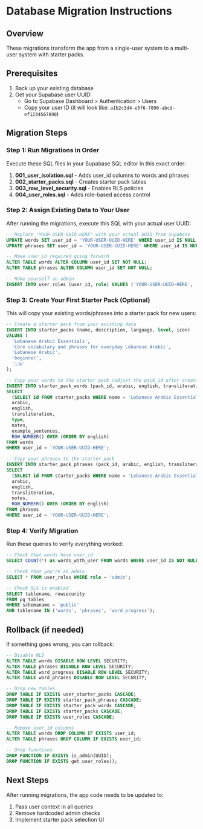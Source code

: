 # Database Migration Instructions

## Overview
These migrations transform the app from a single-user system to a multi-user system with starter packs.

## Prerequisites
1. Back up your existing database
2. Get your Supabase user UUID:
   - Go to Supabase Dashboard > Authentication > Users
   - Copy your user ID (it will look like: `a1b2c3d4-e5f6-7890-abcd-ef1234567890`)

## Migration Steps

### Step 1: Run Migrations in Order
Execute these SQL files in your Supabase SQL editor in this exact order:

1. **001_user_isolation.sql** - Adds user_id columns to words and phrases
2. **002_starter_packs.sql** - Creates starter pack tables
3. **003_row_level_security.sql** - Enables RLS policies
4. **004_user_roles.sql** - Adds role-based access control

### Step 2: Assign Existing Data to Your User
After running the migrations, execute this SQL with your actual user UUID:

```sql
-- Replace 'YOUR-USER-UUID-HERE' with your actual UUID from Supabase
UPDATE words SET user_id = 'YOUR-USER-UUID-HERE' WHERE user_id IS NULL;
UPDATE phrases SET user_id = 'YOUR-USER-UUID-HERE' WHERE user_id IS NULL;

-- Make user_id required going forward
ALTER TABLE words ALTER COLUMN user_id SET NOT NULL;
ALTER TABLE phrases ALTER COLUMN user_id SET NOT NULL;

-- Make yourself an admin
INSERT INTO user_roles (user_id, role) VALUES ('YOUR-USER-UUID-HERE', 'admin');
```

### Step 3: Create Your First Starter Pack (Optional)
This will copy your existing words/phrases into a starter pack for new users:

```sql
-- Create a starter pack from your existing data
INSERT INTO starter_packs (name, description, language, level, icon)
VALUES (
  'Lebanese Arabic Essentials',
  'Core vocabulary and phrases for everyday Lebanese Arabic',
  'Lebanese Arabic',
  'beginner',
  '🇱🇧'
);

-- Copy your words to the starter pack (adjust the pack_id after creation)
INSERT INTO starter_pack_words (pack_id, arabic, english, transliteration, type, notes, example_sentences, order_index)
SELECT 
  (SELECT id FROM starter_packs WHERE name = 'Lebanese Arabic Essentials'),
  arabic,
  english,
  transliteration,
  type,
  notes,
  example_sentences,
  ROW_NUMBER() OVER (ORDER BY english)
FROM words
WHERE user_id = 'YOUR-USER-UUID-HERE';

-- Copy your phrases to the starter pack
INSERT INTO starter_pack_phrases (pack_id, arabic, english, transliteration, notes, order_index)
SELECT 
  (SELECT id FROM starter_packs WHERE name = 'Lebanese Arabic Essentials'),
  arabic,
  english,
  transliteration,
  notes,
  ROW_NUMBER() OVER (ORDER BY english)
FROM phrases
WHERE user_id = 'YOUR-USER-UUID-HERE';
```

### Step 4: Verify Migration
Run these queries to verify everything worked:

```sql
-- Check that words have user_id
SELECT COUNT(*) as words_with_user FROM words WHERE user_id IS NOT NULL;

-- Check that you're an admin
SELECT * FROM user_roles WHERE role = 'admin';

-- Check RLS is enabled
SELECT tablename, rowsecurity 
FROM pg_tables 
WHERE schemaname = 'public' 
AND tablename IN ('words', 'phrases', 'word_progress');
```

## Rollback (if needed)
If something goes wrong, you can rollback:

```sql
-- Disable RLS
ALTER TABLE words DISABLE ROW LEVEL SECURITY;
ALTER TABLE phrases DISABLE ROW LEVEL SECURITY;
ALTER TABLE word_progress DISABLE ROW LEVEL SECURITY;
ALTER TABLE word_phrases DISABLE ROW LEVEL SECURITY;

-- Drop new tables
DROP TABLE IF EXISTS user_starter_packs CASCADE;
DROP TABLE IF EXISTS starter_pack_phrases CASCADE;
DROP TABLE IF EXISTS starter_pack_words CASCADE;
DROP TABLE IF EXISTS starter_packs CASCADE;
DROP TABLE IF EXISTS user_roles CASCADE;

-- Remove user_id columns
ALTER TABLE words DROP COLUMN IF EXISTS user_id;
ALTER TABLE phrases DROP COLUMN IF EXISTS user_id;

-- Drop functions
DROP FUNCTION IF EXISTS is_admin(UUID);
DROP FUNCTION IF EXISTS get_user_roles();
```

## Next Steps
After running migrations, the app code needs to be updated to:
1. Pass user context in all queries
2. Remove hardcoded admin checks
3. Implement starter pack selection UI